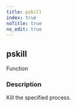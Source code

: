 ```yaml
---
title: pskill
index: true
noTitle: true
no_edit: true
---
```




<div class="vql_item"></div>


## pskill
<span class='vql_type pull-right page-header'>Function</span>


### Description

Kill the specified process.

